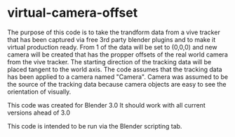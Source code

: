 # virtual-camera-offset

The purpose of this code is to take the trandform data from a vive tracker that has been captured via free 3rd party blender plugins and to make it virtual production ready.
From 1 of the data will be set to (0,0,0) and new camera will be created that has the propper offsets of the real world camera from the vive tracker. The starting direction
of the tracking data will be placed tangent to the world axis.
The code assumes that the tracking data has been applied to a camera named "Camera". Camera was assumed to be the source of the tracking data because camera objects are easy to see the orientation of visually.

This code was created for Blender 3.0
It should work with all current versions ahead of 3.0

This code is intended to be run via the Blender scripting tab.
